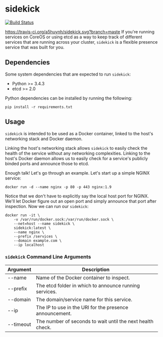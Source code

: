 # sidekick

[![Build Status](https://travis-ci.org/a5huynh/sidekick.svg?branch=master)](https://travis-ci.org/a5huynh/sidekick)

https://travis-ci.org/a5huynh/sidekick.svg?branch=maste
If you're running services on CoreOS or using etcd as a way to keep track of
different services that are running across your cluster, `sidekick` is a
flexible presence service that was built for you.


## Dependencies

Some system dependencies that are expected to run `sidekick`:

- Python >= 3.4.3
- etcd >= 2.0

Python dependencies can be installed by running the following:

    pip install -r requirements.txt


## Usage

`sidekick` is intended to be used as a Docker container, linked to the host's networking stack and Docker daemon. 

Linking the host's networking stack allows `sidekick` to easily check the health of the service without any networking complexities. Linking to the host's Docker daemon allows us to easily check for a service's publicly binded ports and announce those to etcd.

Enough talk! Let's go through an example. Let's start up a simple NGINX service:

    docker run -d --name nginx -p 80 -p 443 nginx:1.9

Notice that we don't have to explicitly say the local host port for NGINX. We'll let Docker figure out an open port and simply announce that port after inspection. Now we can run our `sidekick`:

    docker run -it \
        -v /var/run/docker.sock:/var/run/docker.sock \
        --net=host --name sidekick \
        sidekick:latest \
        --name nginx \
        --prefix /services \
        --domain example.com \
        --ip localhost

### `sidekick` Command Line Arguments

| Argument  | Description
|-----------|-----------------------------------------
| --name    | Name of the Docker container to inspect.
| --prefix  | The etcd folder in which to announce running services.
| --domain  | The domain/service name for this service.
| --ip      | The IP to use in the URI for the presence announcement.
| --timeout | The number of seconds to wait until the next health check.


